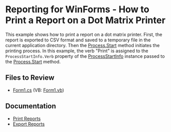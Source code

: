 

# Reporting for WinForms - How to Print a Report on a Dot Matrix Printer


This example shows how to print a report on a dot matrix printer. First, the report is exported to CSV format and saved to a temporary file in the current application directory. Then the [Process.Start](https://learn.microsoft.com/en-us/dotnet/api/system.diagnostics.process.start) method initiates the printing process. In this example, the verb "Print" is assigned to the `ProcessStartInfo.Verb` property of the [ProcessStartInfo](https://learn.microsoft.com/en-us/dotnet/api/system.diagnostics.processstartinfo) instance passed to the [Process.Start](https://learn.microsoft.com/en-us/dotnet/api/system.diagnostics.process.start) method.

## Files to Review

* [Form1.cs](./CS/Form1.cs) (VB: [Form1.vb](./VB/Form1.vb))

## Documentation

- [Print Reports](https://docs.devexpress.com/XtraReports/15797/detailed-guide-to-devexpress-reporting/store-and-distribute-reports/print-reports)
- [Export Reports](https://docs.devexpress.com/XtraReports/1302/detailed-guide-to-devexpress-reporting/store-and-distribute-reports/export-reports)

